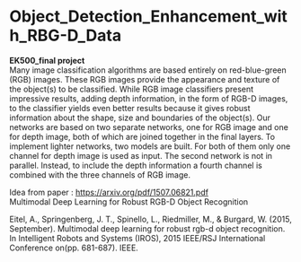 # Object_Detection_Enhancement_with_RBG-D_Data
**EK500_final  project**
<br>
Many image classification algorithms are based entirely on red-blue-green (RGB) images. These RGB images provide the appearance and texture of the object(s) to be classified. While RGB image classifiers present impressive results, adding depth information, in the form of RGB-D images, to the classifier yields even better results because it gives robust information about the shape, size and boundaries of the object(s). Our networks are based on  two separate networks, one for RGB image and one for depth image, both of which are joined together in the final layers.
To implement lighter networks, two models are built. For both of them only one channel for depth image is used as input.   The second network is not in parallel.  Instead, to include the depth information a fourth channel is combined with the three channels of RGB image.

Idea from paper : https://arxiv.org/pdf/1507.06821.pdf
<br>
Multimodal Deep Learning for Robust RGB-D Object Recognition

Eitel, A., Springenberg, J. T., Spinello, L., Riedmiller, M., & Burgard, W. (2015, September). Multimodal deep learning for robust rgb-d object recognition. In Intelligent Robots and Systems (IROS), 2015 IEEE/RSJ International Conference on(pp. 681-687). IEEE.
